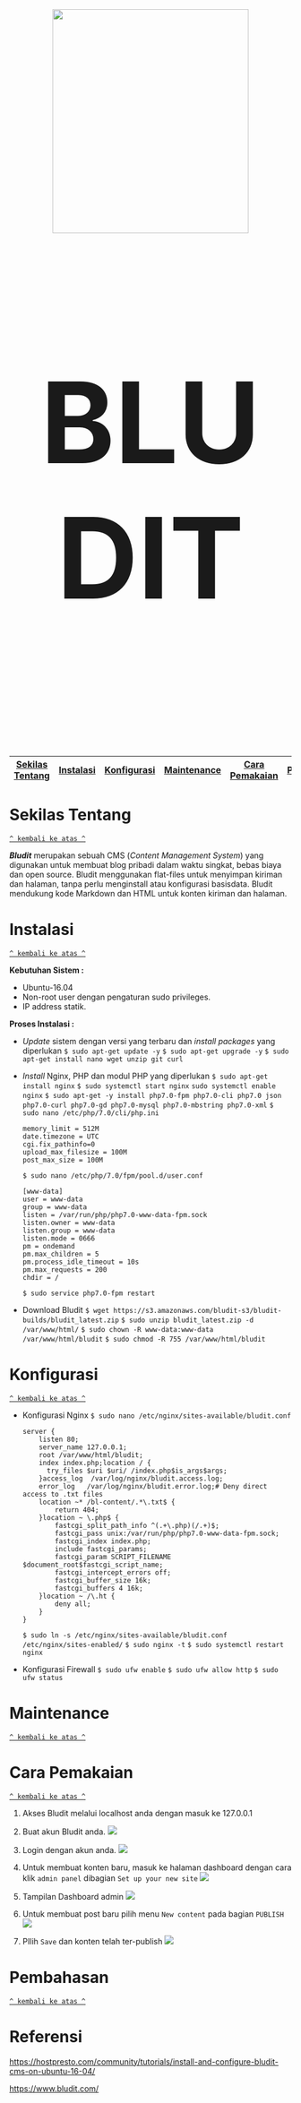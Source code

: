 <div align="center"><img src="https://cdn.worldvectorlogo.com/logos/bludit.svg" width="350" height="400"></div>

<br/>
<p align="center" style="font-size:200px"><b>BLUDIT</b></p>
<br/>

[Sekilas Tentang](#sekilas-tentang) | [Instalasi](#instalasi) | [Konfigurasi](#konfigurasi) | [Maintenance](#maintenance) | [Cara Pemakaian](#cara-pemakaian) | [Pembahasan](#pembahasan) | [Referensi](#referensi)
:---:|:---:|:---:|:---:|:---:|:---:|:--:

# Sekilas Tentang
[`^ kembali ke atas ^`](#)

***Bludit*** merupakan sebuah CMS (*Content Management System*) yang digunakan untuk membuat blog pribadi dalam waktu singkat, bebas biaya dan open source. Bludit menggunakan flat-files untuk menyimpan kiriman dan halaman, tanpa perlu menginstall atau konfigurasi basisdata. Bludit mendukung kode Markdown dan HTML untuk konten kiriman dan halaman.


# Instalasi
[`^ kembali ke atas ^`](#)

**Kebutuhan Sistem :**
-   Ubuntu-16.04
-   Non-root user dengan pengaturan sudo privileges.
-   IP address statik.

**Proses Instalasi :**
- *Update* sistem dengan versi yang terbaru dan *install  packages* yang diperlukan
`$ sudo apt-get update -y`
`$ sudo apt-get upgrade -y`
`$ sudo apt-get install nano wget unzip git curl`

- *Install* Nginx, PHP dan modul PHP yang diperlukan
`$ sudo apt-get install nginx`
`$ sudo systemctl start nginx`  `sudo systemctl enable nginx`
`$ sudo apt-get -y install php7.0-fpm php7.0-cli php7.0 json php7.0-curl php7.0-gd php7.0-mysql php7.0-mbstring php7.0-xml`
`$ sudo nano /etc/php/7.0/cli/php.ini`

	```
	memory_limit = 512M
	date.timezone = UTC
	cgi.fix_pathinfo=0
	upload_max_filesize = 100M
	post_max_size = 100M
	```

	`$ sudo nano /etc/php/7.0/fpm/pool.d/user.conf`
	```
	[www-data]
	user = www-data
	group = www-data
	listen = /var/run/php/php7.0-www-data-fpm.sock
	listen.owner = www-data
	listen.group = www-data
	listen.mode = 0666
	pm = ondemand
	pm.max_children = 5
	pm.process_idle_timeout = 10s
	pm.max_requests = 200
	chdir = /
	```
	`$ sudo service php7.0-fpm restart`

- Download Bludit
`$ wget https://s3.amazonaws.com/bludit-s3/bludit-builds/bludit_latest.zip`
`$ sudo unzip bludit_latest.zip -d /var/www/html/`
`$ sudo chown -R www-data:www-data /var/www/html/bludit`
`$ sudo chmod -R 755 /var/www/html/bludit`

# Konfigurasi
[`^ kembali ke atas ^`](#)

- Konfigurasi Nginx
`$ sudo nano /etc/nginx/sites-available/bludit.conf`
	```
	server {
	    listen 80;
	    server_name 127.0.0.1;
	    root /var/www/html/bludit;
	    index index.php;location / {
	      try_files $uri $uri/ /index.php$is_args$args;
	    }access_log  /var/log/nginx/bludit.access.log;
	    error_log   /var/log/nginx/bludit.error.log;# Deny direct access to .txt files
	    location ~* /bl-content/.*\.txt$ { 
	        return 404; 
	    }location ~ \.php$ {
	        fastcgi_split_path_info ^(.+\.php)(/.+)$;
	        fastcgi_pass unix:/var/run/php/php7.0-www-data-fpm.sock;
	        fastcgi_index index.php;
	        include fastcgi_params;
	        fastcgi_param SCRIPT_FILENAME $document_root$fastcgi_script_name;
	        fastcgi_intercept_errors off;
	        fastcgi_buffer_size 16k;
	        fastcgi_buffers 4 16k;
	    }location ~ /\.ht {
	        deny all;
	    }
	}
	```
	`$ sudo ln -s /etc/nginx/sites-available/bludit.conf /etc/nginx/sites-enabled/`
	`$ sudo nginx -t`
	`$ sudo systemctl restart nginx`

- Konfigurasi Firewall
`$ sudo ufw enable`
`$ sudo ufw allow http`
`$ sudo ufw status`

# Maintenance
[`^ kembali ke atas ^`](#)

# Cara Pemakaian
[`^ kembali ke atas ^`](#)
1. Akses Bludit melalui localhost anda dengan masuk ke 127.0.0.1

2. Buat akun Bludit anda.
<img src="https://raw.githubusercontent.com/pramesywaraj/bludit-asik/master/Screenshots/Screenshot%20(2).png"></img>

3. Login dengan akun anda.
<img src="https://raw.githubusercontent.com/pramesywaraj/bludit-asik/master/Screenshots/Screenshot%20(3).png"></img>

4. Untuk membuat konten baru, masuk ke halaman dashboard dengan cara klik `admin panel` dibagian `Set up your new site` 
<img src="https://raw.githubusercontent.com/pramesywaraj/bludit-asik/master/Screenshots/screenshot-localhost-2018.03.19-16-27-31.png"></img>

5. Tampilan Dashboard admin
<img src="https://raw.githubusercontent.com/pramesywaraj/bludit-asik/master/Screenshots/Screenshot%20(4).png"></img>

6. Untuk membuat post baru pilih menu `New content` pada bagian `PUBLISH`
<img src="https://raw.githubusercontent.com/pramesywaraj/bludit-asik/master/Screenshots/Screenshot%20(6).png"></img>

7. PIlih `Save` dan konten telah ter-publish
<img src="https://raw.githubusercontent.com/pramesywaraj/bludit-asik/master/Screenshots/Screenshot%20(7).png"></img>

# Pembahasan
[`^ kembali ke atas ^`](#)

# Referensi
https://hostpresto.com/community/tutorials/install-and-configure-bludit-cms-on-ubuntu-16-04/

https://www.bludit.com/
